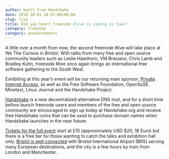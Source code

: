 ```yaml
---
author: mattl from Handshake
date: 2018-10-01 16:47:00+00:00
slug: live
title: Did you hear? freenode #live is coming to town!
category: freenode
category: announcements
---
```


A little over a month from now, the second freenode #live will take place at We The Curious in Bristol. With talks from many free and open source community leaders such as Leslie Hawthorn, VM Brasseur, Chris Lamb and Bradley Kuhn, freenode #live once again brings an international free software gathering to the South West. 

Exhibiting at this year’s event will be our returning main sponsor, [Private Internet Access](https://www.privateinternetaccess.com/pages/buy-vpn/freend/), as well as the Free Software Foundation, OpenSuSE, Minetest, Linux Journal and the Handshake Project. 

[Handshake](http://handshake.org) is a new decentralized alternative DNS root, and for a short time before launch freenode users and members of the free and open source community are encouraged to sign up today at Handshake.org and receive free Handshake coins that can be used to purchase domain names when Handshake launches in the near future.

[Tickets for the full event](https://freenode.live/tickets) start at £15 (approximately USD $20, 18 Euro) but there is a free tier for those wanting to catch the talks and exhibition hall only. [Bristol is well connected](https://visitbristol.co.uk/about-bristol/travel-to-bristol) with Bristol International Airport (BRS) serving many European destinations, and the city is a few hours by train from London and Manchester. 

